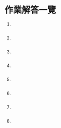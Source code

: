 # 作業解答一覽

1.

```
```

2.

```
```

3.

```
```

4.

```
```

5.

```
```

6.

```
```

7.

```
```

8.

```
```
